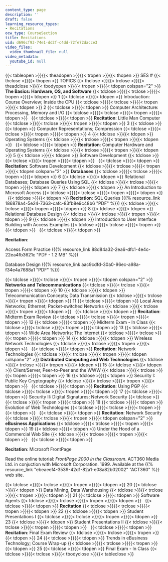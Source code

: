 ```yaml
---
content_type: page
description: ''
draft: false
learning_resource_types:
- Recitations
ocw_type: CourseSection
title: Recitations
uid: d696cf93-74e1-dd2f-c4dd-72fe72dacce3
video_files:
  video_thumbnail_file: null
video_metadata:
  youtube_id: null
---
```

{{< tableopen >}}{{< theadopen >}}{{< tropen >}}{{< thopen >}}
SES #
{{< thclose >}}{{< thopen >}}
TOPICS
{{< thclose >}}{{< trclose >}}{{< theadclose >}}{{< tbodyopen >}}{{< tropen >}}{{< tdopen colspan="2" >}}
**The Basics: Hardware, OS, and Software**
{{< tdclose >}}{{< trclose >}}{{< tropen >}}{{< tdopen >}}
1
{{< tdclose >}}{{< tdopen >}}
Introduction: Course Overview; Inside the CPU
{{< tdclose >}}{{< trclose >}}{{< tropen >}}{{< tdopen >}}
2
{{< tdclose >}}{{< tdopen >}}
Computer Architecture: Processing, Memory and I/O
{{< tdclose >}}{{< trclose >}}{{< tropen >}}{{< tdopen >}}
 
{{< tdclose >}}{{< tdopen >}}
**Recitation**: Little Man Computer
{{< tdclose >}}{{< trclose >}}{{< tropen >}}{{< tdopen >}}
3
{{< tdclose >}}{{< tdopen >}}
Computer Representations; Compression
{{< tdclose >}}{{< trclose >}}{{< tropen >}}{{< tdopen >}}
4
{{< tdclose >}}{{< tdopen >}}
Operating Systems
{{< tdclose >}}{{< trclose >}}{{< tropen >}}{{< tdopen >}}
 
{{< tdclose >}}{{< tdopen >}}
**Recitation**: Computer Hardware and Operating Systems
{{< tdclose >}}{{< trclose >}}{{< tropen >}}{{< tdopen >}}
5
{{< tdclose >}}{{< tdopen >}}
Software Development
{{< tdclose >}}{{< trclose >}}{{< tropen >}}{{< tdopen >}}
 
{{< tdclose >}}{{< tdopen >}}
**Recitation**: Software Development
{{< tdclose >}}{{< trclose >}}{{< tropen >}}{{< tdopen colspan="2" >}}
**Databases**
{{< tdclose >}}{{< trclose >}}{{< tropen >}}{{< tdopen >}}
6
{{< tdclose >}}{{< tdopen >}}
Relational Databases; Database Queries Using SQL
{{< tdclose >}}{{< trclose >}}{{< tropen >}}{{< tdopen >}}
7
{{< tdclose >}}{{< tdopen >}}
An Introduction to Microsoft Access
{{< tdclose >}}{{< trclose >}}{{< tropen >}}{{< tdopen >}}
 
{{< tdclose >}}{{< tdopen >}}
**Recitation**: SQL Queries ({{% resource_link 186878a4-5e24-7363-cafc-83fb8e9c48b6 "PDF" %}})
{{< tdclose >}}{{< trclose >}}{{< tropen >}}{{< tdopen >}}
8
{{< tdclose >}}{{< tdopen >}}
Relational Database Design
{{< tdclose >}}{{< trclose >}}{{< tropen >}}{{< tdopen >}}
9
{{< tdclose >}}{{< tdopen >}}
Introduction to User Interface Building with Access Examples
{{< tdclose >}}{{< trclose >}}{{< tropen >}}{{< tdopen >}}
 
{{< tdclose >}}{{< tdopen >}}

**Recitation**:

Access Form Practice ({{% resource_link 88d84a32-2ea6-dfc1-4e4c-22ea4fb3621c "PDF - 1.2 MB" %}})

Database Design ({{% resource_link aac9cdfd-30a0-96ec-a98a-f34e4a7688a1 "PDF" %}})

{{< tdclose >}}{{< trclose >}}{{< tropen >}}{{< tdopen colspan="2" >}}
**Networks and Telecommunications**
{{< tdclose >}}{{< trclose >}}{{< tropen >}}{{< tdopen >}}
10
{{< tdclose >}}{{< tdopen >}}
Telecommunication Concepts; Data Transmission
{{< tdclose >}}{{< trclose >}}{{< tropen >}}{{< tdopen >}}
11
{{< tdclose >}}{{< tdopen >}}
Local Area Networks; Ethernet; Packet-switched Networks
{{< tdclose >}}{{< trclose >}}{{< tropen >}}{{< tdopen >}}
 
{{< tdclose >}}{{< tdopen >}}
**Recitation**: Midterm Exam Review
{{< tdclose >}}{{< trclose >}}{{< tropen >}}{{< tdopen >}}
12
{{< tdclose >}}{{< tdopen >}}
Midterm Exam - In Class
{{< tdclose >}}{{< trclose >}}{{< tropen >}}{{< tdopen >}}
13
{{< tdclose >}}{{< tdopen >}}
Wide Area Networks; The Internet
{{< tdclose >}}{{< trclose >}}{{< tropen >}}{{< tdopen >}}
14
{{< tdclose >}}{{< tdopen >}}
Wireless Network Technologies
{{< tdclose >}}{{< trclose >}}{{< tropen >}}{{< tdopen >}}
 
{{< tdclose >}}{{< tdopen >}}
**Recitation**: Network Technologies
{{< tdclose >}}{{< trclose >}}{{< tropen >}}{{< tdopen colspan="2" >}}
**Distributed Computing and Web Technologies**
{{< tdclose >}}{{< trclose >}}{{< tropen >}}{{< tdopen >}}
15
{{< tdclose >}}{{< tdopen >}}
Client/Server, Peer-to-Peer and the WWW
{{< tdclose >}}{{< trclose >}}{{< tropen >}}{{< tdopen >}}
16
{{< tdclose >}}{{< tdopen >}}
Security I: Public Key Cryptography
{{< tdclose >}}{{< trclose >}}{{< tropen >}}{{< tdopen >}}
 
{{< tdclose >}}{{< tdopen >}}
**Recitation**: Using PGP
{{< tdclose >}}{{< trclose >}}{{< tropen >}}{{< tdopen >}}
17
{{< tdclose >}}{{< tdopen >}}
Security II: Digital Signatures; Network Security
{{< tdclose >}}{{< trclose >}}{{< tropen >}}{{< tdopen >}}
18
{{< tdclose >}}{{< tdopen >}}
Evolution of Web Technologies
{{< tdclose >}}{{< trclose >}}{{< tropen >}}{{< tdopen >}}
 
{{< tdclose >}}{{< tdopen >}}
**Recitation**: Network Security
{{< tdclose >}}{{< trclose >}}{{< tropen >}}{{< tdopen colspan="2" >}}
**eBusiness Applications**
{{< tdclose >}}{{< trclose >}}{{< tropen >}}{{< tdopen >}}
19
{{< tdclose >}}{{< tdopen >}}
Under the Hood of a Commercial Web Site
{{< tdclose >}}{{< trclose >}}{{< tropen >}}{{< tdopen >}}
 
{{< tdclose >}}{{< tdopen >}}

**Recitation**: Microsoft FrontPage

Read the online tutorial: *FrontPage 2000 in the Classroom*. ACT360 Media Ltd. in conjuction with Microsoft Corporation. 1999. Available at the {{% resource_link "ebeaeef4-3539-42d1-82a1-e08a82b02002" "ACT360" %}} web site.

{{< tdclose >}}{{< trclose >}}{{< tropen >}}{{< tdopen >}}
20
{{< tdclose >}}{{< tdopen >}}
Data Mining, Data Warehousing
{{< tdclose >}}{{< trclose >}}{{< tropen >}}{{< tdopen >}}
21
{{< tdclose >}}{{< tdopen >}}
Software Agents
{{< tdclose >}}{{< trclose >}}{{< tropen >}}{{< tdopen >}}
 
{{< tdclose >}}{{< tdopen >}}
**Recitation**
{{< tdclose >}}{{< trclose >}}{{< tropen >}}{{< tdopen >}}
22
{{< tdclose >}}{{< tdopen >}}
Student Presentations I
{{< tdclose >}}{{< trclose >}}{{< tropen >}}{{< tdopen >}}
23
{{< tdclose >}}{{< tdopen >}}
Student Presentations II
{{< tdclose >}}{{< trclose >}}{{< tropen >}}{{< tdopen >}}
 
{{< tdclose >}}{{< tdopen >}}
**Recitation**: Final Exam Review
{{< tdclose >}}{{< trclose >}}{{< tropen >}}{{< tdopen >}}
24
{{< tdclose >}}{{< tdopen >}}
Trends in eBusiness Technology; Course Wrap-up
{{< tdclose >}}{{< trclose >}}{{< tropen >}}{{< tdopen >}}
25
{{< tdclose >}}{{< tdopen >}}
Final Exam - In Class
{{< tdclose >}}{{< trclose >}}{{< tbodyclose >}}{{< tableclose >}}